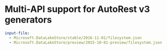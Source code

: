 # Multi-API support for AutoRest v3 generators

``` yaml $(enable-multi-api)
input-file:
  - Microsoft.DataLakeStore/stable/2016-11-01/filesystem.json
  - Microsoft.DataLakeStore/preview/2015-10-01-preview/filesystem.json
```
